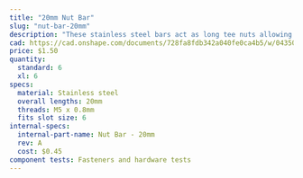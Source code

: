 ```yaml
---
title: "20mm Nut Bar"
slug: "nut-bar-20mm"
description: "These stainless steel bars act as long tee nuts allowing M5 screws to securely hold the belt clips to extrusions."
cad: https://cad.onshape.com/documents/728fa8fdb342a040fe0ca4b5/w/0435033a7c78b02e71d0f721/e/365a491364db5649e674aa33?configuration=List_iC4WP71dhggBbB%3D_20mm&renderMode=0&uiState=6255074c50f84e1a8d3b8204
price: $1.50
quantity:
  standard: 6
  xl: 6
specs:
  material: Stainless steel
  overall lengths: 20mm
  threads: M5 x 0.8mm
  fits slot size: 6
internal-specs:
  internal-part-name: Nut Bar - 20mm
  rev: A
  cost: $0.45
component tests: Fasteners and hardware tests
---
```

